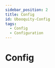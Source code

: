 ```yaml
---
sidebar_position: 2
title: Config
id: Ubooquity-Config
tags:
  - Config
  - Configuration
---
```


# Config
